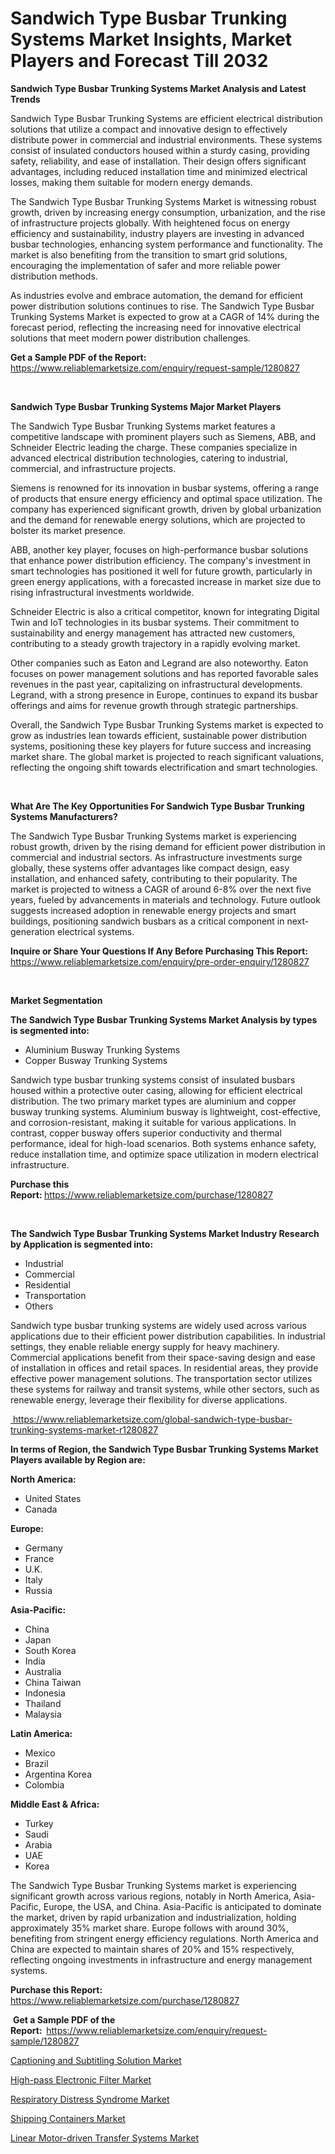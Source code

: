 <p><h1>Sandwich Type Busbar Trunking Systems Market Insights, Market Players and Forecast Till 2032</h1></p><p><strong>Sandwich Type Busbar Trunking Systems Market Analysis and Latest Trends</strong></p>
<p><p>Sandwich Type Busbar Trunking Systems are efficient electrical distribution solutions that utilize a compact and innovative design to effectively distribute power in commercial and industrial environments. These systems consist of insulated conductors housed within a sturdy casing, providing safety, reliability, and ease of installation. Their design offers significant advantages, including reduced installation time and minimized electrical losses, making them suitable for modern energy demands.</p><p>The Sandwich Type Busbar Trunking Systems Market is witnessing robust growth, driven by increasing energy consumption, urbanization, and the rise of infrastructure projects globally. With heightened focus on energy efficiency and sustainability, industry players are investing in advanced busbar technologies, enhancing system performance and functionality. The market is also benefiting from the transition to smart grid solutions, encouraging the implementation of safer and more reliable power distribution methods.</p><p>As industries evolve and embrace automation, the demand for efficient power distribution solutions continues to rise. The Sandwich Type Busbar Trunking Systems Market is expected to grow at a CAGR of 14% during the forecast period, reflecting the increasing need for innovative electrical solutions that meet modern power distribution challenges.</p></p>
<p><strong>Get a Sample PDF of the Report:&nbsp;</strong> <a href="https://www.reliablemarketsize.com/enquiry/request-sample/1280827?utm_campaign=1895&utm_medium=2&utm_source=Github&utm_content=ia&utm_term=24032025&utm_id=sandwich-type-busbar-trunking-systems">https://www.reliablemarketsize.com/enquiry/request-sample/1280827</a></p>
<p>&nbsp;</p>
<p><strong>Sandwich Type Busbar Trunking Systems Major Market Players</strong></p>
<p><p>The Sandwich Type Busbar Trunking Systems market features a competitive landscape with prominent players such as Siemens, ABB, and Schneider Electric leading the charge. These companies specialize in advanced electrical distribution technologies, catering to industrial, commercial, and infrastructure projects.</p><p>Siemens is renowned for its innovation in busbar systems, offering a range of products that ensure energy efficiency and optimal space utilization. The company has experienced significant growth, driven by global urbanization and the demand for renewable energy solutions, which are projected to bolster its market presence.</p><p>ABB, another key player, focuses on high-performance busbar solutions that enhance power distribution efficiency. The company's investment in smart technologies has positioned it well for future growth, particularly in green energy applications, with a forecasted increase in market size due to rising infrastructural investments worldwide.</p><p>Schneider Electric is also a critical competitor, known for integrating Digital Twin and IoT technologies in its busbar systems. Their commitment to sustainability and energy management has attracted new customers, contributing to a steady growth trajectory in a rapidly evolving market.</p><p>Other companies such as Eaton and Legrand are also noteworthy. Eaton focuses on power management solutions and has reported favorable sales revenues in the past year, capitalizing on infrastructural developments. Legrand, with a strong presence in Europe, continues to expand its busbar offerings and aims for revenue growth through strategic partnerships.</p><p>Overall, the Sandwich Type Busbar Trunking Systems market is expected to grow as industries lean towards efficient, sustainable power distribution systems, positioning these key players for future success and increasing market share. The global market is projected to reach significant valuations, reflecting the ongoing shift towards electrification and smart technologies.</p></p>
<p>&nbsp;</p>
<p><strong>What Are The Key Opportunities For Sandwich Type Busbar Trunking Systems Manufacturers?</strong></p>
<p><p>The Sandwich Type Busbar Trunking Systems market is experiencing robust growth, driven by the rising demand for efficient power distribution in commercial and industrial sectors. As infrastructure investments surge globally, these systems offer advantages like compact design, easy installation, and enhanced safety, contributing to their popularity. The market is projected to witness a CAGR of around 6-8% over the next five years, fueled by advancements in materials and technology. Future outlook suggests increased adoption in renewable energy projects and smart buildings, positioning sandwich busbars as a critical component in next-generation electrical systems.</p></p>
<p><strong>Inquire or Share Your Questions If Any Before Purchasing This Report:</strong> <a href="https://www.reliablemarketsize.com/enquiry/pre-order-enquiry/1280827?utm_campaign=1895&utm_medium=2&utm_source=Github&utm_content=ia&utm_term=24032025&utm_id=sandwich-type-busbar-trunking-systems">https://www.reliablemarketsize.com/enquiry/pre-order-enquiry/1280827</a></p>
<p>&nbsp;</p>
<p><strong>Market Segmentation</strong></p>
<p><strong>The Sandwich Type Busbar Trunking Systems Market Analysis by types is segmented into:</strong></p>
<p><ul><li>Aluminium Busway Trunking Systems</li><li>Copper Busway Trunking Systems</li></ul></p>
<p><p>Sandwich type busbar trunking systems consist of insulated busbars housed within a protective outer casing, allowing for efficient electrical distribution. The two primary market types are aluminium and copper busway trunking systems. Aluminium busway is lightweight, cost-effective, and corrosion-resistant, making it suitable for various applications. In contrast, copper busway offers superior conductivity and thermal performance, ideal for high-load scenarios. Both systems enhance safety, reduce installation time, and optimize space utilization in modern electrical infrastructure.</p></p>
<p><strong>Purchase this Report:&nbsp;</strong><a href="https://www.reliablemarketsize.com/purchase/1280827?utm_campaign=1895&utm_medium=2&utm_source=Github&utm_content=ia&utm_term=24032025&utm_id=sandwich-type-busbar-trunking-systems">https://www.reliablemarketsize.com/purchase/1280827</a></p>
<p>&nbsp;</p>
<p><strong>The Sandwich Type Busbar Trunking Systems Market Industry Research by Application is segmented into:</strong></p>
<p><ul><li>Industrial</li><li>Commercial</li><li>Residential</li><li>Transportation</li><li>Others</li></ul></p>
<p><p>Sandwich type busbar trunking systems are widely used across various applications due to their efficient power distribution capabilities. In industrial settings, they enable reliable energy supply for heavy machinery. Commercial applications benefit from their space-saving design and ease of installation in offices and retail spaces. In residential areas, they provide effective power management solutions. The transportation sector utilizes these systems for railway and transit systems, while other sectors, such as renewable energy, leverage their flexibility for diverse applications.</p></p>
<p><a href="https://www.reliablemarketsize.com/global-sandwich-type-busbar-trunking-systems-market-r1280827?utm_campaign=1895&utm_medium=2&utm_source=Github&utm_content=ia&utm_term=24032025&utm_id=sandwich-type-busbar-trunking-systems">&nbsp;https://www.reliablemarketsize.com/global-sandwich-type-busbar-trunking-systems-market-r1280827</a></p>
<p><strong>In terms of Region, the Sandwich Type Busbar Trunking Systems Market Players available by Region are:</strong></p>
<p>
    <p> <strong> North America: </strong>
        <ul>
            <li>United States</li>
            <li>Canada</li>
        </ul>
        </p> 
    <p> <strong> Europe: </strong>
        <ul>
            <li>Germany</li>
            <li>France</li>
            <li>U.K.</li>
            <li>Italy</li>
            <li>Russia</li>
        </ul>
        </p> 
    <p> <strong> Asia-Pacific: </strong>
        <ul>
            <li>China</li>
            <li>Japan</li>
            <li>South Korea</li>
            <li>India</li>
            <li>Australia</li>
            <li>China Taiwan</li>
            <li>Indonesia</li>
            <li>Thailand</li>
            <li>Malaysia</li>
        </ul>
        </p> 
    <p> <strong> Latin America: </strong>
        <ul>
            <li>Mexico</li>
            <li>Brazil</li>
            <li>Argentina Korea</li>
            <li>Colombia</li>
        </ul>
        </p> 
    <p> <strong> Middle East & Africa: </strong>
        <ul>
            <li>Turkey</li>
            <li>Saudi</li>
            <li>Arabia</li>
            <li>UAE</li>
            <li>Korea</li>
        </ul>
    </p>
    </p>
<p><p>The Sandwich Type Busbar Trunking Systems market is experiencing significant growth across various regions, notably in North America, Asia-Pacific, Europe, the USA, and China. Asia-Pacific is anticipated to dominate the market, driven by rapid urbanization and industrialization, holding approximately 35% market share. Europe follows with around 30%, benefiting from stringent energy efficiency regulations. North America and China are expected to maintain shares of 20% and 15% respectively, reflecting ongoing investments in infrastructure and energy management systems.</p></p>
<p><strong>Purchase this Report: </strong><a href="https://www.reliablemarketsize.com/purchase/1280827?utm_campaign=1895&utm_medium=2&utm_source=Github&utm_content=ia&utm_term=24032025&utm_id=sandwich-type-busbar-trunking-systems">https://www.reliablemarketsize.com/purchase/1280827</a></p>
<p>&nbsp;<strong>Get a Sample PDF of the Report:&nbsp;&nbsp;</strong><a href="https://www.reliablemarketsize.com/enquiry/request-sample/1280827?utm_campaign=1895&utm_medium=2&utm_source=Github&utm_content=ia&utm_term=24032025&utm_id=sandwich-type-busbar-trunking-systems">https://www.reliablemarketsize.com/enquiry/request-sample/1280827</a></p>
<p><strong></strong></p>
<p><p><a href="https://github.com/floengsubb/Market-Research-Report-List-1/blob/main/captioning-and-subtitling-solution-market.md?utm_campaign=1895&utm_medium=2&utm_source=Github&utm_content=ia&utm_term=24032025&utm_id=sandwich-type-busbar-trunking-systems">Captioning and Subtitling Solution Market</a></p><p><a href="https://github.com/ildyduedu/Market-Research-Report-List-1/blob/main/high-pass-electronic-filter-market.md?utm_campaign=1895&utm_medium=2&utm_source=Github&utm_content=ia&utm_term=24032025&utm_id=sandwich-type-busbar-trunking-systems">High-pass Electronic Filter Market</a></p><p><a href="https://github.com/eleussabra/Market-Research-Report-List-1/blob/main/respiratory-distress-syndrome-market.md?utm_campaign=1895&utm_medium=2&utm_source=Github&utm_content=ia&utm_term=24032025&utm_id=sandwich-type-busbar-trunking-systems">Respiratory Distress Syndrome Market</a></p><p><a href="https://github.com/buluckcapps2/Market-Research-Report-List-1/blob/main/shipping-containers-market.md?utm_campaign=1895&utm_medium=2&utm_source=Github&utm_content=ia&utm_term=24032025&utm_id=sandwich-type-busbar-trunking-systems">Shipping Containers Market</a></p><p><a href="https://github.com/salkidtodo/Market-Research-Report-List-1/blob/main/linear-motor-driven-transfer-systems-market.md?utm_campaign=1895&utm_medium=2&utm_source=Github&utm_content=ia&utm_term=24032025&utm_id=sandwich-type-busbar-trunking-systems">Linear Motor-driven Transfer Systems Market</a></p></p>